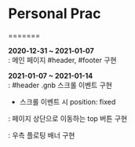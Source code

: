 
# Personal Prac
=======

**2020-12-31 ~ 2021-01-07**<br>
: 메인 페이지 #header, #footer 구현<br>

**2021-01-07 ~ 2021-01-14**   
: #header .gnb 스크롤 이벤트 구현
- 스크롤 이벤트 시 position: fixed

: 페이지 상단으로 이동하는 top 버튼 구현<br>

: 우측 플로팅 배너 구현<br>

